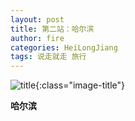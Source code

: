 ```yaml
---
layout: post
title: 第二站：哈尔滨
author: fire
categories: HeiLongJiang 
tags: 说走就走 旅行
---
```


![title](https://image.sideproject.cn/titlex/title_025.jpg){:class="image-title"}

**哈尔滨**


